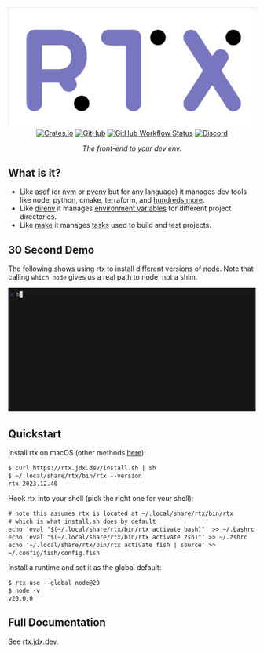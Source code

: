 <div align="center">
<a href="https://rtx.jdx.dev"><picture>
  <source media="(prefers-color-scheme: dark)" width="617" srcset="./docs/logo-dark@2x.png">
  <img alt="rtx logo" width="617" src="./docs/logo-light@2x.png">
</picture></a>
<br/>
<a href="https://crates.io/crates/rtx-cli"><img alt="Crates.io" src="https://img.shields.io/crates/v/rtx-cli?style=for-the-badge"></a>
<a href="https://github.com/jdx/rtx/blob/main/LICENSE"><img alt="GitHub" src="https://img.shields.io/github/license/jdx/rtx?color=%2320A920&style=for-the-badge"></a>
<a href="https://github.com/jdx/rtx/actions/workflows/test.yml"><img alt="GitHub Workflow Status" src="https://img.shields.io/github/actions/workflow/status/jdx/rtx/test.yml?color=%2320A920&style=for-the-badge"></a>
<!-- <a href="https://codecov.io/gh/jdx/rtx"><img alt="Codecov" src="https://img.shields.io/codecov/c/github/jdx/rtx?color=%2320A920&style=for-the-badge"></a> -->
<a href="https://discord.gg/mABnUDvP57"><img alt="Discord" src="https://img.shields.io/discord/1066429325269794907?color=%23738ADB&style=for-the-badge"></a>
<p><em>The front-end to your dev env.</em></p>
</div>

## What is it?

* Like [asdf](https://asdf-vm.com) (or [nvm](https://github.com/nvm-sh/nvm) or [pyenv](https://github.com/pyenv/pyenv) but for any language) it manages dev tools like node, python, cmake, terraform, and [hundreds more](https://rtx.jdx.dev/plugins.html).
* Like [direnv](https://github.com/direnv/direnv) it manages [environment variables](https://rtx.jdx.dev/environments.html) for different project directories.
* Like [make](https://www.gnu.org/software/make/manual/make.html) it manages [tasks](https://rtx.jdx.dev/tasks/) used to build and test projects.

## 30 Second Demo

The following shows using rtx to install different versions
of [node](https://nodejs.org).
Note that calling `which node` gives us a real path to node, not a shim.

[![demo](./docs/demo.gif)](./docs/demo.gif)

## Quickstart

Install rtx on macOS (other methods [here](https://rtx.jdx.dev/getting-started.html)):

```sh-session
$ curl https://rtx.jdx.dev/install.sh | sh
$ ~/.local/share/rtx/bin/rtx --version
rtx 2023.12.40
```

Hook rtx into your shell (pick the right one for your shell):

```sh-session
# note this assumes rtx is located at ~/.local/share/rtx/bin/rtx
# which is what install.sh does by default
echo 'eval "$(~/.local/share/rtx/bin/rtx activate bash)"' >> ~/.bashrc
echo 'eval "$(~/.local/share/rtx/bin/rtx activate zsh)"' >> ~/.zshrc
echo '~/.local/share/rtx/bin/rtx activate fish | source' >> ~/.config/fish/config.fish
```

Install a runtime and set it as the global default:

```sh-session
$ rtx use --global node@20
$ node -v
v20.0.0
```

## Full Documentation

See [rtx.jdx.dev](https://rtx.jdx.dev).
